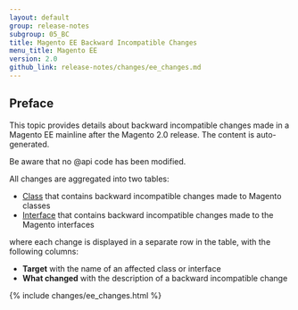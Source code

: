 ```yaml
---
layout: default
group: release-notes
subgroup: 05_BC
title: Magento EE Backward Incompatible Changes
menu_title: Magento EE
version: 2.0
github_link: release-notes/changes/ee_changes.md
---
```


## Preface

This topic provides details about backward incompatible changes made in a Magento EE mainline after the Magento 2.0 release. The content is auto-generated.

Be aware that no @api code has been modified.

All changes are aggregated into two tables:

- [Class][] that contains backward incompatible changes made to Magento classes
- [Interface][] that contains backward incompatible changes made to the Magento interfaces

where each change is displayed in a separate row in the table, with the following columns:

- **Target** with the name of an affected class or interface
- **What changed** with the description of a backward incompatible change

{% include changes/ee_changes.html %}

<!-- LINK DEFINITIONS -->

[Class]: #class
[Interface]: #interface
